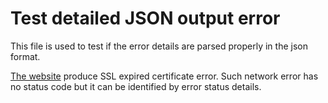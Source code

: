 # Test detailed JSON output error

This file is used to test if the error details are parsed properly in the json
format.

[The website](https://expired.badssl.com/) produce SSL expired certificate
error. Such network error has no status code but it can be identified by error
status details.

